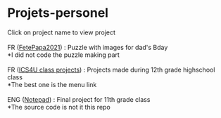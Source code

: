 # Projets-personel
Click on project name to view project<br/>
<br/>
FR ([FetePapa2021](https://jerbail31.github.io/Projets-personel/FetePapa2021/index.html)) : Puzzle with images for dad's Bday<br/>
 *I did not code the puzzle making part<br/>
<br/>
FR ([ICS4U class projects](https://jerbail31.github.io/Projets-personel/ICS4U/index.html)) : Projects made during 12th grade highschool class<br/>
 *The best one is the menu link<br/>
<br/>
ENG ([Notepad](https://jerbail31.github.io/notepad/notepad/app/index.html)) : Final project for 11th grade class<br/>
 *The source code is not it this repo<br/>
<br/>
<br/>
